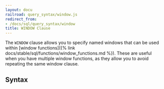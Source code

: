 ```yaml
---
layout: docu
railroad: query_syntax/window.js
redirect_from:
- /docs/sql/query_syntax/window
title: WINDOW Clause
---
```


The `WINDOW` clause allows you to specify named windows that can be used within [window functions]({% link docs/stable/sql/functions/window_functions.md %}). These are useful when you have multiple window functions, as they allow you to avoid repeating the same window clause.

## Syntax

<div id="rrdiagram"></div>